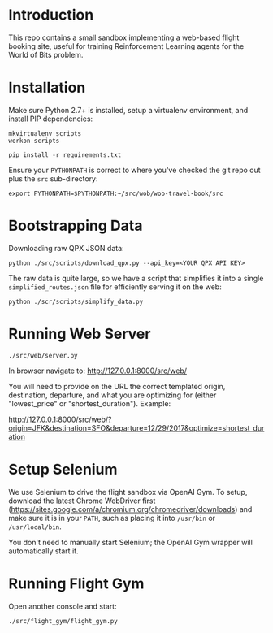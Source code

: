 # Introduction

This repo contains a small sandbox implementing a web-based flight booking site, useful for training Reinforcement Learning agents for the World of Bits problem.

# Installation

Make sure Python 2.7+ is installed, setup a virtualenv environment, and install PIP dependencies:


```
mkvirtualenv scripts
workon scripts

pip install -r requirements.txt
```

Ensure your `PYTHONPATH` is correct to where you've checked the git repo out plus the `src` sub-directory:

```
export PYTHONPATH=$PYTHONPATH:~/src/wob/wob-travel-book/src
```

# Bootstrapping Data

Downloading raw QPX JSON data:

```
python ./src/scripts/download_qpx.py --api_key=<YOUR QPX API KEY>
```

The raw data is quite large, so we have a script that simplifies it into a single `simplified_routes.json` file for efficiently serving it on the web:

```
python ./scr/scripts/simplify_data.py
```

# Running Web Server

```
./src/web/server.py
```

In browser navigate to: http://127.0.0.1:8000/src/web/

You will need to provide on the URL the correct templated origin, destination, departure, and what you are optimizing for (either "lowest_price" or "shortest_duration"). Example:

http://127.0.0.1:8000/src/web/?origin=JFK&destination=SFO&departure=12/29/2017&optimize=shortest_duration

# Setup Selenium

We use Selenium to drive the flight sandbox via OpenAI Gym. To setup, download the latest Chrome WebDriver first (https://sites.google.com/a/chromium.org/chromedriver/downloads) and make sure it is in your `PATH`, such as placing it into `/usr/bin` or `/usr/local/bin`.

You don't need to manually start Selenium; the OpenAI Gym wrapper will automatically start it.

# Running Flight Gym

Open another console and start:

```
./src/flight_gym/flight_gym.py
```